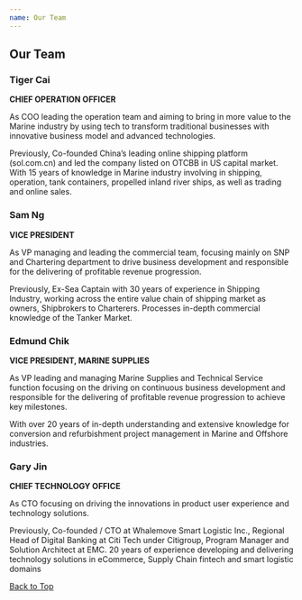 ```yaml
---
name: Our Team
---
```


## Our Team

### Tiger Cai

**CHIEF OPERATION OFFICER**

As COO leading the operation team and aiming to bring in more value to the Marine industry by using tech to transform traditional businesses with innovative business model and advanced technologies. 

Previously, Co-founded China’s leading online shipping platform (sol.com.cn) and led the company listed on OTCBB in US capital market. 
With 15 years of knowledge in Marine industry involving in shipping, operation, tank containers, propelled inland river ships, as well as trading and online sales.

### Sam Ng

**VICE PRESIDENT**

As VP managing and leading the commercial team, focusing mainly on SNP and Chartering department to drive business development and responsible for the delivering of profitable revenue progression.

Previously, Ex-Sea Captain with 30 years of experience in Shipping Industry, working across the entire value chain of shipping market as owners, Shipbrokers to Charterers. Processes in-depth commercial knowledge of the Tanker Market.

### Edmund Chik

**VICE PRESIDENT, MARINE SUPPLIES**

As VP leading and managing Marine Supplies and Technical Service function focusing on the driving on continuous business development and responsible for the delivering of profitable revenue progression to achieve key milestones.

With over 20 years of in-depth understanding and extensive knowledge for conversion and refurbishment project management in Marine and Offshore industries.

### Gary Jin

**CHIEF TECHNOLOGY OFFICE**

As CTO focusing on driving the innovations in product user experience and technology solutions.

Previously, Co-founded / CTO at Whalemove Smart Logistic Inc., Regional Head of Digital Banking at Citi Tech under Citigroup, Program Manager and Solution Architect at EMC. 20 years of experience developing and delivering technology solutions in eCommerce, Supply Chain fintech and smart logistic domains

[Back to Top](ourteam#)
